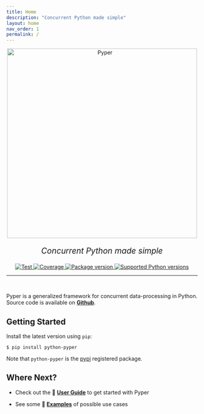 ```yaml
---
title: Home
description: "Concurrent Python made simple"
layout: home
nav_order: 1
permalink: /
---
```


<p align="center">
  <img src="https://raw.githubusercontent.com/pyper-dev/pyper/refs/heads/main/docs/src/assets/img/pyper.png" alt="Pyper" style="width: 500px;">
</p>
<p align="center" style="font-size: 1.5em;">
    <em>Concurrent Python made simple</em>
</p>

<p align="center">
<a href="https://github.com/pyper-dev/pyper/actions/workflows/test.yml" target="_blank">
    <img src="https://github.com/pyper-dev/pyper/actions/workflows/test.yml/badge.svg" alt="Test">
</a>
<a href="https://coveralls.io/github/pyper-dev/pyper" target="_blank">
    <img src="https://coveralls.io/repos/github/pyper-dev/pyper/badge.svg" alt="Coverage">
</a>
<a href="https://pypi.org/project/python-pyper" target="_blank">
    <img src="https://img.shields.io/pypi/v/python-pyper?color=%2334D058&label=pypi%20package" alt="Package version">
</a>
<a href="https://pypi.org/project/python-pyper" target="_blank">
    <img src="https://img.shields.io/pypi/pyversions/python-pyper.svg?color=%2334D058" alt="Supported Python versions">
</a>
</p>

---

<br>

Pyper is a generalized framework for concurrent data-processing in Python. Source code is available on **[Github](https://github.com/pyper-dev/pyper)**.

## Getting Started

Install the latest version using `pip`:

```console
$ pip install python-pyper
```

Note that `python-pyper` is the [pypi](https://pypi.org/project/python-pyper) registered package.

## Where Next?

* Check out the 📖 **[User Guide](./docs/UserGuide/)** to get started with Pyper

* See some 🎯 **[Examples](./docs/Examples/)** of possible use cases
